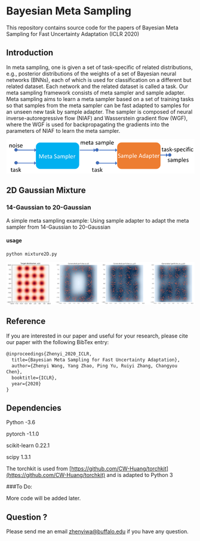 # Bayesian Meta Sampling

This repository contains source code for the papers of Bayesian Meta Sampling for Fast Uncertainty Adaptation (ICLR 2020)

## Introduction
In meta sampling, one is given a set of task-specific of related distributions, e.g., posterior distributions of the weights of a set
of Bayesian neural networks (BNNs), each of which is used for classification on a different but related dataset. 
 Each network and the related dataset is called a task. Our meta sampling framework consists of meta sampler and sample adapter.  Meta sampling aims to learn a meta sampler based on a set of training tasks so that samples from the meta sampler can be fast adapted to samples for an unseen new task by sample adapter. The sampler is composed of neural inverse-autoregressive flow (NIAF) and Wasserstein gradient flow (WGF), where the WGF is used for backpropagating the gradients into the parameters of NIAF to learn the meta sampler. 

<img src="misc/intro.png" width="700">

 
## 2D Gaussian Mixture 
### 14-Gaussian to 20-Gaussian


A simple meta sampling example:
Using sample adapter to adapt the meta sampler from 14-Gaussian to 20-Gaussian
#### usage
```
python mixture2D.py
```

<img src="misc/mix20.png" width="1400">     


## Reference

If you are interested in our paper and useful for your research, please cite our paper with the following BibTex entry:

```
@inproceedings{Zhenyi_2020_ICLR,
  title={Bayesian Meta Sampling for Fast Uncertainty Adaptation},
  author={Zhenyi Wang, Yang Zhao, Ping Yu, Ruiyi Zhang, Changyou Chen},
  booktitle={ICLR},
  year={2020}
}
```


## Dependencies

Python -3.6 

pytorch -1.1.0

scikit-learn 0.22.1

scipy 1.3.1

The torchkit is used from [https://github.com/CW-Huang/torchkit](https://github.com/CW-Huang/torchkit) and is adapted to Python 3 


###To Do:

More code will be added later.


## Question ?
Please send me an email [zhenyiwa@buffalo.edu](zhenyiwa@buffalo.edu) if you have any question.


